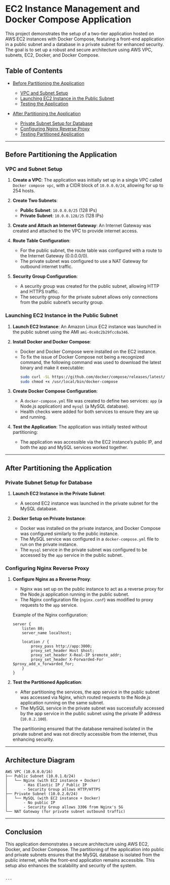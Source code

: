 
# EC2 Instance Management and Docker Compose Application

This project demonstrates the setup of a two-tier application hosted on AWS EC2 instances with Docker Compose, featuring a front-end application in a public subnet and a database in a private subnet for enhanced security. The goal is to set up a robust and secure architecture using AWS VPC, subnets, EC2, Docker, and Docker Compose.

## Table of Contents
- [Before Partitioning the Application](#before-partitioning-the-application)
  - [VPC and Subnet Setup](#vpc-and-subnet-setup)
  - [Launching EC2 Instance in the Public Subnet](#launching-ec2-instance-in-the-public-subnet)
  - [Testing the Application](#testing-the-application)
  
- [After Partitioning the Application](#after-partitioning-the-application)
  - [Private Subnet Setup for Database](#private-subnet-setup-for-database)
  - [Configuring Nginx Reverse Proxy](#configuring-nginx-reverse-proxy)
  - [Testing Partitioned Application](#testing-partitioned-application)

---

## Before Partitioning the Application

### VPC and Subnet Setup

1. **Create a VPC**: The application was initially set up in a single VPC called `Docker compose vpc`, with a CIDR block of `10.0.0.0/24`, allowing for up to 254 hosts.

2. **Create Two Subnets**:
   - **Public Subnet**: `10.0.0.0/25` (128 IPs)
   - **Private Subnet**: `10.0.0.128/25` (128 IPs)

3. **Create and Attach an Internet Gateway**: An Internet Gateway was created and attached to the VPC to provide internet access.

4. **Route Table Configuration**: 
   - For the public subnet, the route table was configured with a route to the Internet Gateway (0.0.0.0/0).
   - The private subnet was configured to use a NAT Gateway for outbound internet traffic.

5. **Security Group Configuration**: 
   - A security group was created for the public subnet, allowing HTTP and HTTPS traffic.
   - The security group for the private subnet allows only connections from the public subnet’s security group.

### Launching EC2 Instance in the Public Subnet

1. **Launch EC2 Instance**: An Amazon Linux EC2 instance was launched in the public subnet using the AMI `ami-0ce8c2b29fcc8a346`.

2. **Install Docker and Docker Compose**:
   - Docker and Docker Compose were installed on the EC2 instance.
   - To fix the issue of Docker Compose not being a recognized command, the following command was used to download the latest binary and make it executable:
     ```bash
     sudo curl -SL https://github.com/docker/compose/releases/latest/download/docker-compose-linux-x86_64 -o /usr/local/bin/docker-compose
     sudo chmod +x /usr/local/bin/docker-compose
     ```

3. **Create Docker Compose Configuration**: 
   - A `docker-compose.yml` file was created to define two services: `app` (a Node.js application) and `mysql` (a MySQL database). 
   - Health checks were added for both services to ensure they are up and running.

4. **Test the Application**: The application was initially tested without partitioning:
   - The application was accessible via the EC2 instance’s public IP, and both the app and MySQL services worked together.

---

## After Partitioning the Application

### Private Subnet Setup for Database

1. **Launch EC2 Instance in the Private Subnet**: 
   - A second EC2 instance was launched in the private subnet for the MySQL database.

2. **Docker Setup on Private Instance**:
   - Docker was installed on the private instance, and Docker Compose was configured similarly to the public instance.
   - The MySQL service was configured in a `docker-compose.yml` file to run on the private instance.
   - The `mysql` service in the private subnet was configured to be accessed by the `app` service in the public subnet.

### Configuring Nginx Reverse Proxy

1. **Configure Nginx as a Reverse Proxy**: 
   - Nginx was set up on the public instance to act as a reverse proxy for the Node.js application running in the public subnet.
   - The Nginx configuration file (`nginx.conf`) was modified to proxy requests to the `app` service.

   Example of the Nginx configuration:
   ```nginx
   server {
       listen 80;
       server_name localhost;
       
       location / {
           proxy_pass http://app:3000;
           proxy_set_header Host $host;
           proxy_set_header X-Real-IP $remote_addr;
           proxy_set_header X-Forwarded-For $proxy_add_x_forwarded_for;
       }
   }
   ```

2. **Test the Partitioned Application**: 
   - After partitioning the services, the app service in the public subnet was accessed via Nginx, which routed requests to the Node.js application running on the same subnet.
   - The MySQL service in the private subnet was successfully accessed by the app service in the public subnet using the private IP address (`10.0.2.100`).
   
   The partitioning ensured that the database remained isolated in the private subnet and was not directly accessible from the internet, thus enhancing security.

---

## Architecture Diagram

```plaintext
AWS VPC (10.0.0.0/16)
├── Public Subnet (10.0.1.0/24)  
│   └── Nginx (with EC2 instance + Docker)  
│       - Has Elastic IP / Public IP  
│       - Security Group allows HTTP/HTTPS  
├── Private Subnet (10.0.2.0/24)  
│   └── MySQL (with EC2 instance + Docker)  
│       - No public IP  
│       - Security Group allows 3306 from Nginx's SG  
└── NAT Gateway (for private subnet outbound traffic)
```

---

## Conclusion

This application demonstrates a secure architecture using AWS EC2, Docker, and Docker Compose. The partitioning of the application into public and private subnets ensures that the MySQL database is isolated from the public internet, while the front-end application remains accessible. This setup also enhances the scalability and security of the system.
```

---


